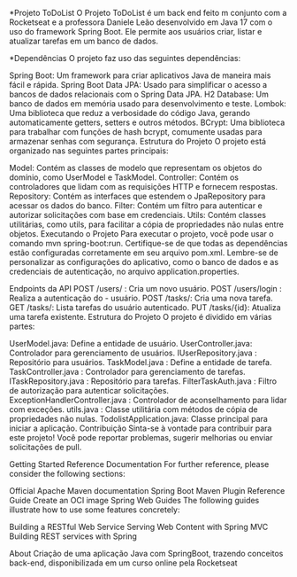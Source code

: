*Projeto ToDoList
O Projeto ToDoList é um back end feito m conjunto com a Rocketseat e a professora Daniele Leão desenvolvido em Java 17 com o uso do framework Spring Boot. Ele permite aos usuários criar, listar e atualizar tarefas em um banco de dados.

*Dependências
O projeto faz uso das seguintes dependências:

Spring Boot: Um framework para criar aplicativos Java de maneira mais fácil e rápida.
Spring Boot Data JPA: Usado para simplificar o acesso a bancos de dados relacionais com o Spring Data JPA.
H2 Database: Um banco de dados em memória usado para desenvolvimento e teste.
Lombok: Uma biblioteca que reduz a verbosidade do código Java, gerando automaticamente getters, setters e outros métodos.
BCrypt: Uma biblioteca para trabalhar com funções de hash bcrypt, comumente usadas para armazenar senhas com segurança.
Estrutura do Projeto
O projeto está organizado nas seguintes partes principais:

Model: Contém as classes de modelo que representam os objetos do domínio, como UserModel e TaskModel.
Controller: Contém os controladores que lidam com as requisições HTTP e fornecem respostas.
Repository: Contém as interfaces que estendem o JpaRepository para acessar os dados do banco.
Filter: Contém um filtro para autenticar e autorizar solicitações com base em credenciais.
Utils: Contém classes utilitárias, como utils, para facilitar a cópia de propriedades não nulas entre objetos.
Executando o Projeto
Para executar o projeto, você pode usar o comando mvn spring-boot:run. Certifique-se de que todas as dependências estão configuradas corretamente em seu arquivo pom.xml. Lembre-se de personalizar as configurações do aplicativo, como o banco de dados e as credenciais de autenticação, no arquivo application.properties.

Endpoints da API
POST /users/ : Cria um novo usuário.
POST /users/login : Realiza a autenticação do - usuário.
POST /tasks/: Cria uma nova tarefa.
GET /tasks/: Lista tarefas do usuário autenticado.
PUT /tasks/{id}: Atualiza uma tarefa existente.
Estrutura do Projeto
O projeto é dividido em várias partes:

UserModel.java: Define a entidade de usuário.
UserController.java: Controlador para gerenciamento de usuários.
IUserRepository.java : Repositório para usuários.
TaskModel.java : Define a entidade de tarefa.
TaskController.java : Controlador para gerenciamento de tarefas.
ITaskRepository.java : Repositório para tarefas.
FilterTaskAuth.java : Filtro de autorização para autenticar solicitações.
ExceptionHandlerController.java : Controlador de aconselhamento para lidar com exceções.
utils.java : Classe utilitária com métodos de cópia de propriedades não nulas.
TodolistApplication.java: Classe principal para iniciar a aplicação.
Contribuição
Sinta-se à vontade para contribuir para este projeto! Você pode reportar problemas, sugerir melhorias ou enviar solicitações de pull.

Getting Started
Reference Documentation
For further reference, please consider the following sections:

Official Apache Maven documentation
Spring Boot Maven Plugin Reference Guide
Create an OCI image
Spring Web
Guides
The following guides illustrate how to use some features concretely:

Building a RESTful Web Service
Serving Web Content with Spring MVC
Building REST services with Spring

About
Criação de uma aplicação Java com SpringBoot, trazendo conceitos back-end, disponibilizada em um curso online pela Rocketseat
 
 
